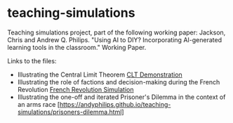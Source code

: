 # teaching-simulations
Teaching simulations project, part of the following working paper: Jackson, Chris and Andrew Q. Philips. "Using AI to DIY? Incorporating AI-generated learning tools in the classroom." Working Paper.

Links to the files:
* Illustrating the Central Limit Theorem [CLT Demonstration](https://andyphilips.github.io/teaching-simulations/clt-demo.html)
* Illustrating the role of factions and decision-making during the French Revolution [French Revolution Simulation](https://andyphilips.github.io/teaching-simulations/french-revolution.html)
* Illustrating the one-off and iterated Prisoner's Dilemma in the context of an arms race [https://andyphilips.github.io/teaching-simulations/prisoners-dilemma.html]
